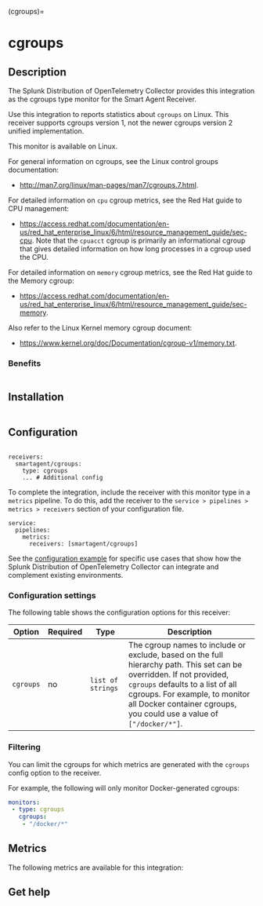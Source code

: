 (cgroups)=

# cgroups

<meta name="Description" content="Use this Splunk Observability Cloud integration for the cgroups monitor. See benefits, install, configuration, and metrics">

## Description


The Splunk Distribution of OpenTelemetry Collector provides this integration as the cgroups type monitor for the Smart Agent Receiver.

Use this integration to reports statistics about `cgroups` on Linux. This receiver supports cgroups version 1, not the newer cgroups version 2 unified implementation.

This monitor is available on Linux. 

For general information on cgroups, see the Linux control groups documentation: 

*  <a href="http://man7.org/linux/man-pages/man7/cgroups.7.html">http://man7.org/linux/man-pages/man7/cgroups.7.html</a>.

For detailed information on `cpu` cgroup metrics, see the Red Hat guide to CPU management:

*  <a href="https://access.redhat.com/documentation/en-us/red_hat_enterprise_linux/6/html/resource_management_guide/sec-cpu">https://access.redhat.com/documentation/en-us/red_hat_enterprise_linux/6/html/resource_management_guide/sec-cpu</a>. Note that the `cpuacct` cgroup is primarily an informational cgroup that gives detailed information on how long processes in a cgroup used the CPU.

For detailed information on `memory` cgroup metrics, see the Red Hat guide to the Memory cgroup: 

* <a href="https://access.redhat.com/documentation/en-us/red_hat_enterprise_linux/6/html/resource_management_guide/sec-memory">https://access.redhat.com/documentation/en-us/red_hat_enterprise_linux/6/html/resource_management_guide/sec-memory</a>.


Also refer to the Linux Kernel memory cgroup document:

*  <a href="https://www.kernel.org/doc/Documentation/cgroup-v1/memory.txt">https://www.kernel.org/doc/Documentation/cgroup-v1/memory.txt</a>.


### Benefits

```{include} /_includes/benefits.md
```

## Installation

```{include} /_includes/collector-installation-linux.md
```

## Configuration

```{include} /_includes/configuration.md
```

```
receivers:
  smartagent/cgroups: 
    type: cgroups
    ... # Additional config
```

To complete the integration, include the receiver with this monitor type in a `metrics` pipeline. To do this, add the receiver to the `service > pipelines > metrics > receivers` section of your configuration file.

```
service:
  pipelines:
    metrics:
      receivers: [smartagent/cgroups]
```

See the [configuration example](https://github.com/signalfx/splunk-otel-collector/tree/main/examples) for specific use cases that show how the Splunk Distribution of OpenTelemetry Collector can integrate and complement existing environments.

### Configuration settings

The following table shows the configuration options for this receiver:
  
| Option | Required | Type | Description |
| --- | --- | --- | --- |
| `cgroups` | no | `list of strings` | The cgroup names to include or exclude, based on the full hierarchy path. This set can be overridden. If not provided, `cgroups` defaults to a list of all cgroups. For example, to monitor all Docker container cgroups, you could use a value of `["/docker/*"]`. |

### Filtering
You can limit the cgroups for which metrics are generated with the `cgroups` config option to the receiver.

For example, the following will only monitor Docker-generated cgroups:

```yaml
monitors:
 - type: cgroups
   cgroups:
    - "/docker/*"
```


## Metrics

The following metrics are available for this integration:

<div class="metrics-yaml" url="https://raw.githubusercontent.com/signalfx/signalfx-agent/main/pkg/monitors/cgroups/metadata.yaml"></div>

## Get help

```{include} /_includes/troubleshooting.md
```
